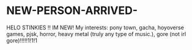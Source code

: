 # NEW-PERSON-ARRIVED-
HELO STINKIES ‼️ IM NEW! My interests: pony town, gacha, hoyoverse games, pjsk, horror, heavy metal (truly any type of music.), gore (not irl gore)!!!!!1!1!1
